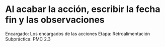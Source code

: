 # Al acabar la acción, escribir la fecha fin y las observaciones

Encargado: Los encargados de las acciones
Etapa: Retroalimentación
Subpráctica: PMC 2.3